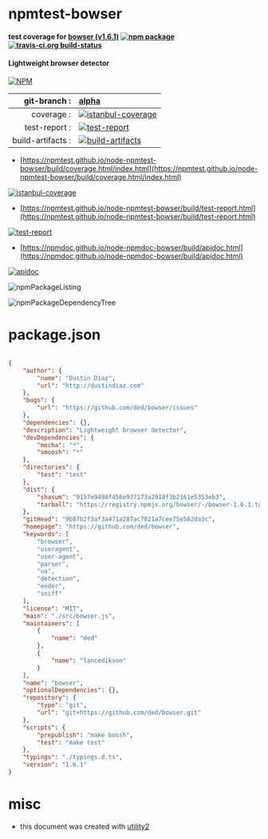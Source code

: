 # npmtest-bowser

#### test coverage for  [bowser (v1.6.1)](https://github.com/ded/bowser)  [![npm package](https://img.shields.io/npm/v/npmtest-bowser.svg?style=flat-square)](https://www.npmjs.org/package/npmtest-bowser) [![travis-ci.org build-status](https://api.travis-ci.org/npmtest/node-npmtest-bowser.svg)](https://travis-ci.org/npmtest/node-npmtest-bowser)

#### Lightweight browser detector

[![NPM](https://nodei.co/npm/bowser.png?downloads=true&downloadRank=true&stars=true)](https://www.npmjs.com/package/bowser)

| git-branch : | [alpha](https://github.com/npmtest/node-npmtest-bowser/tree/alpha)|
|--:|:--|
| coverage : | [![istanbul-coverage](https://npmtest.github.io/node-npmtest-bowser/build/coverage.badge.svg)](https://npmtest.github.io/node-npmtest-bowser/build/coverage.html/index.html)|
| test-report : | [![test-report](https://npmtest.github.io/node-npmtest-bowser/build/test-report.badge.svg)](https://npmtest.github.io/node-npmtest-bowser/build/test-report.html)|
| build-artifacts : | [![build-artifacts](https://npmtest.github.io/node-npmtest-bowser/glyphicons_144_folder_open.png)](https://github.com/npmtest/node-npmtest-bowser/tree/gh-pages/build)|

- [https://npmtest.github.io/node-npmtest-bowser/build/coverage.html/index.html](https://npmtest.github.io/node-npmtest-bowser/build/coverage.html/index.html)

[![istanbul-coverage](https://npmtest.github.io/node-npmtest-bowser/build/screenCapture.buildCi.browser.%252Ftmp%252Fbuild%252Fcoverage.lib.html.png)](https://npmtest.github.io/node-npmtest-bowser/build/coverage.html/index.html)

- [https://npmtest.github.io/node-npmtest-bowser/build/test-report.html](https://npmtest.github.io/node-npmtest-bowser/build/test-report.html)

[![test-report](https://npmtest.github.io/node-npmtest-bowser/build/screenCapture.buildCi.browser.%252Ftmp%252Fbuild%252Ftest-report.html.png)](https://npmtest.github.io/node-npmtest-bowser/build/test-report.html)

- [https://npmdoc.github.io/node-npmdoc-bowser/build/apidoc.html](https://npmdoc.github.io/node-npmdoc-bowser/build/apidoc.html)

[![apidoc](https://npmdoc.github.io/node-npmdoc-bowser/build/screenCapture.buildCi.browser.%252Ftmp%252Fbuild%252Fapidoc.html.png)](https://npmdoc.github.io/node-npmdoc-bowser/build/apidoc.html)

![npmPackageListing](https://npmtest.github.io/node-npmtest-bowser/build/screenCapture.npmPackageListing.svg)

![npmPackageDependencyTree](https://npmtest.github.io/node-npmtest-bowser/build/screenCapture.npmPackageDependencyTree.svg)



# package.json

```json

{
    "author": {
        "name": "Dustin Diaz",
        "url": "http://dustindiaz.com"
    },
    "bugs": {
        "url": "https://github.com/ded/bowser/issues"
    },
    "dependencies": {},
    "description": "Lightweight browser detector",
    "devDependencies": {
        "mocha": "*",
        "smoosh": "*"
    },
    "directories": {
        "test": "test"
    },
    "dist": {
        "shasum": "9157e9498f456e937173a2918f3b2161e5353eb3",
        "tarball": "https://registry.npmjs.org/bowser/-/bowser-1.6.1.tgz"
    },
    "gitHead": "9b87b2f3af3a471a287ac7821a7cee75e562da3c",
    "homepage": "https://github.com/ded/bowser",
    "keywords": [
        "browser",
        "useragent",
        "user-agent",
        "parser",
        "ua",
        "detection",
        "ender",
        "sniff"
    ],
    "license": "MIT",
    "main": "./src/bowser.js",
    "maintainers": [
        {
            "name": "ded"
        },
        {
            "name": "lancedikson"
        }
    ],
    "name": "bowser",
    "optionalDependencies": {},
    "repository": {
        "type": "git",
        "url": "git+https://github.com/ded/bowser.git"
    },
    "scripts": {
        "prepublish": "make boosh",
        "test": "make test"
    },
    "typings": "./typings.d.ts",
    "version": "1.6.1"
}
```



# misc
- this document was created with [utility2](https://github.com/kaizhu256/node-utility2)

